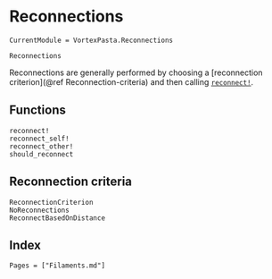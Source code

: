 # Reconnections

```@meta
CurrentModule = VortexPasta.Reconnections
```

```@docs
Reconnections
```

Reconnections are generally performed by choosing a [reconnection criterion](@ref Reconnection-criteria) and then calling [`reconnect!`](@ref).

## Functions

```@docs
reconnect!
reconnect_self!
reconnect_other!
should_reconnect
```

## Reconnection criteria

```@docs
ReconnectionCriterion
NoReconnections
ReconnectBasedOnDistance
```

## Index

```@index
Pages = ["Filaments.md"]
```
